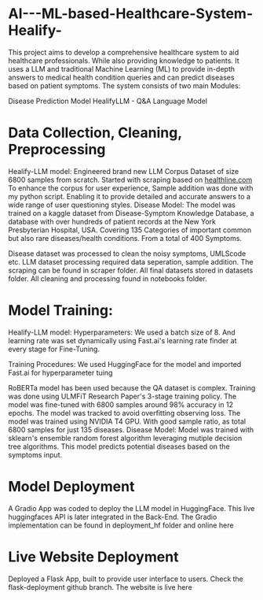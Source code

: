 # AI---ML-based-Healthcare-System-Healify-
This project aims to develop a comprehensive healthcare system to aid healthcare professionals. While also providing knowledge to patients. It uses a LLM and traditional Machine Learning (ML) to provide in-depth answers to medical health condition queries and can predict diseases based on patient symptoms.
The system consists of two main Modules:

Disease Prediction Model
HealifyLLM - Q&A Language Model
# Data Collection, Cleaning, Preprocessing
Healify-LLM model:
Engineered brand new LLM Corpus Dataset of size 6800 samples from scratch. Started with scraping based on [healthline.com](https://www.healthline.com/directory/topics)
To enhance the corpus for user experience, Sample addition was done with my python script. Enabling it to provide detailed and accurate answers to a wide range of user questioning styles.
Disease Model:
The model was trained on a kaggle dataset from Disease-Symptom Knowledge Database, a database with over hundreds of patient records at the New York Presbyterian Hospital, USA.
Covering 135 Categories of important common but also rare diseases/health conditions.
From a total of 400 Symptoms.

Disease dataset was processed to clean the noisy symptoms, UMLScode etc.
LLM dataset processing required data seperation, sample addition.
The scraping can be found in scraper folder.
All final datasets stored in datasets folder.
All cleaning and processing found in notebooks folder.

# Model Training:
Healify-LLM model:
Hyperparameters: We used a batch size of 8. And learning rate was set dynamically using Fast.ai's learning rate finder at every stage for Fine-Tuning.

Training Procedures: We used HuggingFace for the model and imported Fast.ai for hyperparameter tuing

RoBERTa model has been used because the QA dataset is complex.
Training was done using ULMFiT Research Paper's 3-stage training policy.
The model was fine-tuned with 6800 samples around 98% accuracy in 12 epochs. The model was tracked to avoid overfitting observing loss. The model was trained using NVIDIA T4 GPU. With good sample ratio, as total 6800 samples for just 135 diseases.
Disease Model:
Model was trained with sklearn's ensemble random forest algorithm leveraging mutiple decision tree algorithms. This model predicts potential diseases based on the symptoms input.

# Model Deployment
A Gradio App was coded to deploy the LLM model in HuggingFace. This live huggingfaces API is later integrated in the Back-End. The Gradio implementation can be found in deployment_hf folder and online here

# Live Website Deployment
Deployed a Flask App, built to provide user interface to users. Check the flask-deployment github branch. The website is live here
